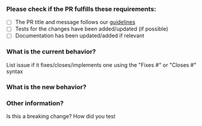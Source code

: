 ### Please check if the PR fulfills these requirements:

* [ ] The PR title and message follows our [guidelines](##)
* [ ] Tests for the changes have been added/updated (if possible)
* [ ] Documentation has been updated/added if relevant

### What is the current behavior?
 List issue if it fixes/closes/implements one using the "Fixes #<number>" or "Closes #<number>" syntax

### What is the new behavior?

### Other information?
 Is this a breaking change?
 How did you test 
